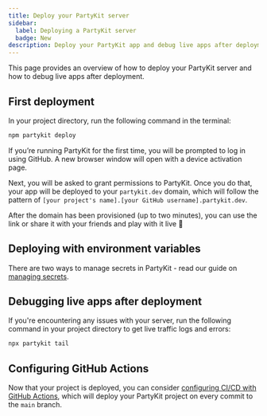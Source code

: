 ```yaml
---
title: Deploy your PartyKit server
sidebar:
  label: Deploying a PartyKit server
  badge: New
description: Deploy your PartyKit app and debug live apps after deployment
---
```


This page provides an overview of how to deploy your PartyKit server and how to debug live apps after deployment.

## First deployment

In your project directory, run the following command in the terminal:

```bash
npm partykit deploy
```

If you’re running PartyKit for the first time, you will be prompted to log in using GitHub. A new browser window will open with a device activation page.

Next, you will be asked to grant permissions to PartyKit. Once you do that, your app will be deployed to your `partykit.dev` domain, which will follow the pattern of `[your project's name].[your GitHub username].partykit.dev`.

After the domain has been provisioned (up to two minutes), you can use the link or share it with your friends and play with it live 🥳

## Deploying with environment variables

There are two ways to manage secrets in PartyKit - read our guide on [managing secrets](../managing-environment-variables).

## Debugging live apps after deployment

If you're encountering any issues with your server, run the following command in your project directory to get live traffic logs and errors:

```ts
npx partykit tail
```

## Configuring GitHub Actions

Now that your project is deployed, you can consider [configuring CI/CD with GitHub Actions](https://docs.partykit.io/guides/setting-up-ci-cd-with-github-actions), which will deploy your PartyKit project on every commit to the `main` branch.
